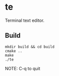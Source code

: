 # te

Terminal text editor.

## Build

```console
mkdir build && cd build
cmake ..
make
./te
```

NOTE: C-q to quit
